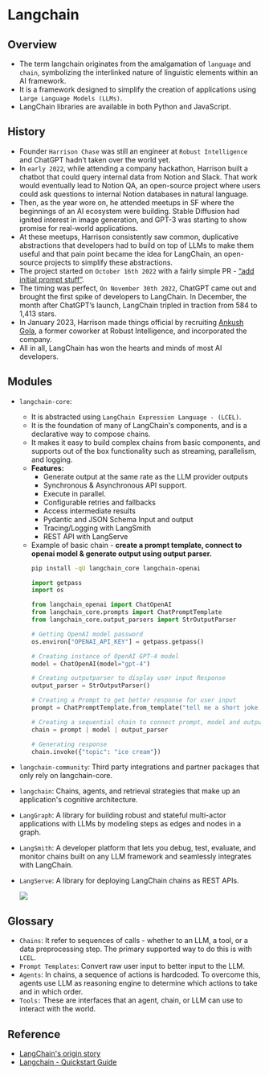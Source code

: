 # Langchain

## Overview
- The term langchain originates from the amalgamation of `language` and `chain`, symbolizing the interlinked nature of linguistic elements within an AI framework.
- It is a framework designed to simplify the creation of applications using `Large Language Models (LLMs)`. 
- LangChain libraries are available in both Python and JavaScript.

## History
- Founder `Harrison Chase` was still an engineer at `Robust Intelligence` and ChatGPT hadn’t taken over the world yet.
- In `early 2022`, while attending a company hackathon, Harrison built a chatbot that could query internal data from Notion and Slack. That work would eventually lead to Notion QA, an open-source project where users could ask questions to internal Notion databases in natural language.
- Then, as the year wore on, he attended meetups in SF where the beginnings of an AI ecosystem were building. Stable Diffusion had ignited interest in image generation, and GPT-3 was starting to show promise for real-world applications.
- At these meetups, Harrison consistently saw common, duplicative abstractions that developers had to build on top of LLMs to make them useful and that pain point became the idea for LangChain, an open-source projects to simplify these abstractions.
- The project started on `October 16th 2022` with a fairly simple PR - [“add initial prompt stuff”](https://github.com/langchain-ai/langchain/pull/1).
- The timing was perfect, `On November 30th 2022`, ChatGPT came out and brought the first spike of developers to LangChain. In December, the month after ChatGPT’s launch, LangChain tripled in traction from 584 to 1,413 stars.
- In January 2023, Harrison made things official by recruiting [Ankush Gola](https://www.linkedin.com/in/ankush-gola-77255866/), a former coworker at Robust Intelligence, and incorporated the company.
- All in all, LangChain has won the hearts and minds of most AI developers.


## Modules
- `langchain-core`:
  - It is abstracted using `LangChain Expression Language - (LCEL)`.
  - It is the foundation of many of LangChain's components, and is a declarative way to compose chains.
  - It makes it easy to build complex chains from basic components, and supports out of the box functionality such as streaming, parallelism, and logging.
  - **Features:**
    - Generate output at the same rate as the LLM provider outputs
    - Synchronous & Asynchronous API support.
    - Execute in parallel.
    - Configurable retries and fallbacks
    - Access intermediate results
    - Pydantic and JSON Schema Input and output
    - Tracing/Logging with LangSmith
    - REST API with LangServe
  - Example of basic chain - **create a prompt template, connect to openai model & generate output using output parser.**
    ```bash
    pip install -qU langchain_core langchain-openai
    ```
    ```python
    import getpass
    import os

    from langchain_openai import ChatOpenAI
    from langchain_core.prompts import ChatPromptTemplate
    from langchain_core.output_parsers import StrOutputParser

    # Getting OpenAI model password
    os.environ["OPENAI_API_KEY"] = getpass.getpass()

    # Creating instance of OpenAI GPT-4 model
    model = ChatOpenAI(model="gpt-4")

    # Creating outputparser to display user input Response
    output_parser = StrOutputParser()

    # Creating a Prompt to get better response for user input
    prompt = ChatPromptTemplate.from_template("tell me a short joke about {topic}")

    # Creating a sequential chain to connect prompt, model and output parser
    chain = prompt | model | output_parser

    # Generating response
    chain.invoke({"topic": "ice cream"})
    ```
- `langchain-community`: Third party integrations and partner packages that only rely on langchain-core.
- `langchain`: Chains, agents, and retrieval strategies that make up an application's cognitive architecture.
- `LangGraph`: A library for building robust and stateful multi-actor applications with LLMs by modeling steps as edges and nodes in a graph.
- `LangSmith`: A developer platform that lets you debug, test, evaluate, and monitor chains built on any LLM framework and seamlessly integrates with LangChain.
- `LangServe`: A library for deploying LangChain chains as REST APIs.

    ![](https://python.langchain.com/svg/langchain_stack.svg)

## Glossary
- `Chains`: It refer to sequences of calls - whether to an LLM, a tool, or a data preprocessing step. The primary supported way to do this is with `LCEL`.
- `Prompt Templates`:  Convert raw user input to better input to the LLM.
- `Agents`: In chains, a sequence of actions is hardcoded. To overcome this, agents use LLM as reasoning engine to determine which actions to take and in which order.
- `Tools:` These are interfaces that an agent, chain, or LLM can use to interact with the world. 


## Reference
- [LangChain's origin story](https://www.basedash.com/blog/langchains-origin-story)
- [Langchain - Quickstart Guide](https://python.langchain.com/docs/get_started/quickstart/)
